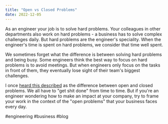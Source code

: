 ```yaml
---
title: "Open vs Closed Problems"
date: 2022-12-05
---
```


As an engineer your job is to solve hard problems. Your colleagues in other departments also work on hard problems - a business has to solve complex challenges daily. But hard problems are the engineer's speciality. When the engineer's time is spent on hard problems, we consider that time well spent.

We sometimes forget what the difference is between solving hard problems and being busy. Some engineers think the best way to focus on hard problems is to avoid meetings. But when engineers only focus on the tasks in front of them, they eventually lose sight of their team's biggest challenges.

I once [heard this described](https://www.youtube.com/watch?v=ilyLxczuHiY) as the difference between open and closed problems. We all have to "get shit done" from time to time. But if you're an engineer wondering how to make an impact at your company, try to frame your work in the context of the "open problems" that your business faces every day.

#engineering #business #blog 
